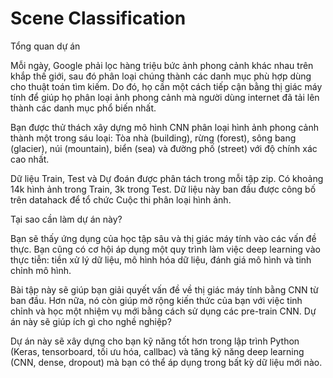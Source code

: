 # Scene Classification

Tổng quan dự án

Mỗi ngày, Google phải lọc hàng triệu bức ảnh phong cảnh khác nhau trên khắp thế giới, sau đó phân loại chúng thành các danh mục phù hợp dùng cho thuật toán tìm kiếm. Do đó, họ cần một cách tiếp cận bằng thị giác máy tính để giúp họ phân loại ảnh phong cảnh mà người dùng internet đã tải lên thành các danh mục phổ biến nhất.

Bạn được thử thách xây dựng mô hình CNN phân loại hình ảnh phong cảnh thành một trong sáu loại: Tòa nhà (building), rừng (forest), sông bang (glacier), núi (mountain), biển (sea) và đường phố (street) với độ chính xác cao nhất.

Dữ liệu Train, Test và Dự đoán được phân tách trong mỗi tập zip. Có khoảng 14k hình ảnh trong Train, 3k trong Test. Dữ liệu này ban đầu được công bố trên datahack để tổ chức Cuộc thi phân loại hình ảnh.

Tại sao cần làm dự án này?

Bạn sẽ thấy ứng dụng của học tập sâu và thị giác máy tính vào các vấn đề thực. Bạn cũng có cơ hội áp dụng một quy trình làm việc deep learning vào thực tiễn: tiền xử lý dữ liệu, mô hình hóa dữ liệu, đánh giá mô hình và tinh chỉnh mô hình.

Bài tập này sẽ giúp bạn giải quyết vấn đề về thị giác máy tính bằng CNN từ ban đầu. Hơn nữa, nó còn giúp mở rộng kiến thức của bạn với việc tinh chỉnh và học một nhiệm vụ mới bằng cách sử dụng các pre-train CNN. Dự án này sẽ giúp ích gì cho nghề nghiệp?

Dự án này sẽ xây dựng cho bạn kỹ năng tốt hơn trong lập trình Python (Keras, tensorboard, tối ưu hóa, callbac) và tăng kỹ năng deep learning (CNN, dense, dropout) mà bạn có thể áp dụng trong bất kỳ dữ liệu mới nào.
